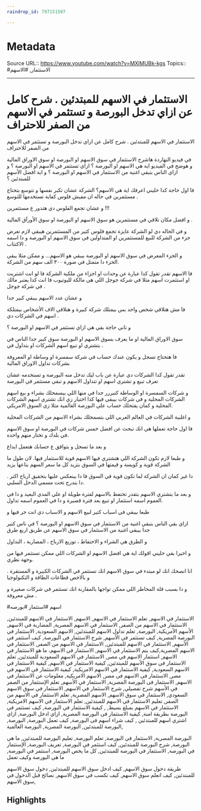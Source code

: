 ```yaml
---
raindrop_id: 797151507

---
```


# Metadata
Source URL:: https://www.youtube.com/watch?v=MXlMUBk-kgs
Topics:: #الاستثمار, #الاسهم

---
# الاستثمار في الاسهم للمبتدئين . شرح كامل عن ازاي تدخل البورصة و تستثمر في الاسهم من الصفر للاحتراف

الاستثمار في الاسهم للمبتدئين .  شرح كامل عن ازاي تدخل البورصة و تستثمر في الاسهم من الصفر للاحتراف

في فيديو النهاردة هاشرح الاستثمار في سوق الاسهم او 
البورصة او سوق الاوراق المالية 
و هوضح في الفيديو اية هي الاسهم او البورصة ؟
ازاي تستثمر في الاسهم او البورصة ؟
و ازاي الناس بتبقي اغنية من الاستثمار في الاسهم او البورصة ؟
و اية افضل الأسهم للمبتدئين ؟  

 فا اول حاجة كدا خليني اعرفك اية هي الاسهم؟
 الشركة عشان تكبر نفسها و تتوسع بتحتاج مستثمرين في حاله ان مفيش فلوس كفاية تستخدمها للتوسع . 

و عشان تجمع الفلوس دي هتدور ع مستثمرين !!! 

و افضل مكان تلاقي في مستثمرين هو سوق الاسهم او البورصة او سوق الأورآق المالية .

و في الحاله دي لو الشركة عايزة تجمع فلوس كتير من المستثمرين 
هيبقي لازم  تعرض جزء من الشركة للبيع للمستثمرين او المتداولين في سوق الاسهم او البورصة  و دا اسمه الاكتتاب .

 و الحزء المعرض في سوق الاسهم او البورصة  بيبقي هو الاسهم… و ممكن مثلا يبقي الحزء دا متمثل في صورة ٣٠٠ الف سهم من الشركة.

فا الاسهم تقدر تقول كدا عبارة عن وحدات او اجزاء من ملكية الشركة  فا لو انت اشتريت او استثمرت اسهم مثلا في شركة جوجل اللي هي مالكة لليوتيوب فا انت كدا يعتبر مالك في شركة جوجل . 

و عشان عدد الاسهم بيبقي كبير جدا

 فا مش هتلاقي شخص واحد بس بيمتلك شركة كبيرة  و هتلاقي الاف الأشخاص بيمتلكة اسهم في الشركات دي . 

و تاني حاجة بقي هي ازاي تستثمر في الاسهم او البورصة ؟ 

سوق الاوراق المالية او ما يعرف بسوق الاسهم او البورصة  سوق كبير جدا الناس في بتشتري او تبيع اسهم الشركات او بتداول في .

 فا هتحتاج تسجل و يكون عندك حساب في شركة سمسرة او وساطة  او المعروفة بشركات تداول الاوراق المالية

تقدر تقول كدا الشركات دي عبارة عن باب ليك تدخل منه البورصة و تستخدمه عشان تعرف تبيع و تشتري اسهم او تتداول الاسهم و تبقي مستثمر في البورصة

 و شركات السمسرة او الوساطة كتيررر جدا في منها اللي بيسمحلك بشراء و بيع اسهم الشركات المحلية و في  شركات بيبقي فيها  كذا اختيار زي انك تشتري اسهم الشركات المحلية  و كمان يفتحلك حساب علي البورصة العالمية مثلا زي السوق الامريكي.

و اغلبية الشركات في العالم العربي اللي بتسمحلك بشراء الاسهم من الشركات المحلية 

  فا اول حاجة تعملها هي انك تبحث عن افضل خمس شركات في البورصة او سوق الاسهم  في بلدك و تختار منهم واحده.

و بعد ما تسجل و يتوافق ع حسابك هتعمل ايداع 

 و طبعا لازم تكون الشركة اللي هتشتري فيها الاسهم قوية للاستثمار فيها. لان طول ما الشركة قوية و كويسة و قيمتها في السوق بتزيد  كل ما سعر السهم بتاعها يزيد

 دا غير كمان ان الشركة لما تكون قوية في السوق فا دا بينعكس عليها  بتحقيق ارباح اكتر  .  دا يندرج تحت مسمي الدخل السلبي.

و بعد ما بتشتري الاسهم بتقدر تحتفظ بالاسهم لفترة طويلة او علي المدي البعيد  و دا في العموم اسمه استثمار او  تبيع بعد فترة قصيرة و دا في العموم اسمه تداول. 

طبعا بيبقي في اسباب كتير لبيع الاسهم و الاسباب دي انت حر فيها و

ازاي بقي الناس بتبقي اغنية من الاستثمار في سوق الاسهم او البورصة ؟ 
 في ناس كتير جدا بيبقي اغنية من الاستثمار في سوق الاسهم
عن طريق اربع طرق 

و الطرق هي الشراء و الاحتفاظ ، توزيع الارباح ، المضاربة ، التداول

 و اخيرا بقي خليني اقولك اية هي افضل الاسهم او الشركات اللي ممكن تستثمر فيها من وجهة نظري. 

انا انصحك انك لو مبتدء في سوق الاسهم انك تستثمر في الشركات الكبيرة و المستقرة . و بالاخص قطاعات الطاقة و التكنولوجيا 

و دا بسبب قلة المخاطر اللي ممكن تواجها بالمقارنة انك تستثمر في شركات صغيرة و مش معروفة .


#اسهم 
#استثمار 
#بورصه 


الاستثمار في الاسهم, تعلم الاستثمار في الاسهم, الاسهم, الاستثمار في الاسهم للمبتدئين, الاستثمار في الاسهم من الصفر, الاستثمار في الاسهم المصرية, المضاربة في الاسهم, الأسهم الأمريكية, البورصة, تعلم تداول الاسهم للمبتدئين, الاسهم السعودية, الاستثمار في البورصة المصرية, كيف تستثمر في الأسهم, شرح الاستثمار في البورصة, كيف أستثمر في الأسهم, الاستثمار في الاسهم للمبتدئين, الاستثمار في الاسهم من الصفر, الاستثمار في الاسهم المصرية,كيف يتم الاستثمار في الاسهم, الاستثمار في الاسهم، ما هو الاستثمار في الاسهم, استثمار الاسهم في مصر, الاستثمار في الاسهم السعودية للمبتدئين, تعلم الاستثمار في سوق الأسهم للمبتدئين, كيفية الاستثمار في الاسهم, كيفية الاستثمار في الاسهم السعودية, كيفية الاستثمار في الاسهم الامريكية, كيفية الاستثمار في الاسهم في مصر,
 الاستثمار فى الاسهم فى مصر,
الاسهم الامريكية, معلومات عن الاستثمار في الاسهم, الاستثمار فى البورصة المصرية, الاستثمار في الأسهم,
تعلم الإستثمار من الصفر في الأسهم شرح تفصيلي, شرح الاستثمار في الاسهم, الاستثمار في سوق الاسهم السعودي, الاستثمار في سوق الاسهم,
الاسهم المصرية, تعلم الاستثمار في الاسهم من الصفر, تعليم الاستثمار في الاسهم للمبتدئين, تعلم الاستثمار في الاسهم الامريكية,
الاستثمار في الاسهم بمبلغ بسيط,
, كيفية الاستثمار في البورصة, كيف تستثمر في البورصة بطريقة امنة,
كيفية الاستثمار فى البورصة المصرية, ازاي ادخل البورصة, ازاي اشتري اسهم للمبتدئين , كيف شراء اسهم فى البورصة, كيف تعمل البورصة, البورصة, البورصة للمبتدئين, البورصة المصرية, البورصة العالمية,

البورصة المصرية, الاستثمار في البورصة, تعلم البورصة, تعليم البورصة للمبتدئين, ما هي البورصة, شرح البورصة للمبتدئين, كيف استثمر في البورصة, تعريف البورصة, الإستثمار في البورصة, الاستثمار في البورصة للمبتدئين, كل ما يخص البورصة, استثمر في البورصة, ما هي البورصة وكيف تعمل

طريقة دخول سوق الاسهم,
كيف ادخل سوق الاسهم للمبتدئين, دخول سوق الاسهم للمبتدئين, كيف اتعلم سوق الاسهم, كيف تكسب في سوق الاسهم, نصائح قبل الدخول في سوق الاسهم,

## Highlights
